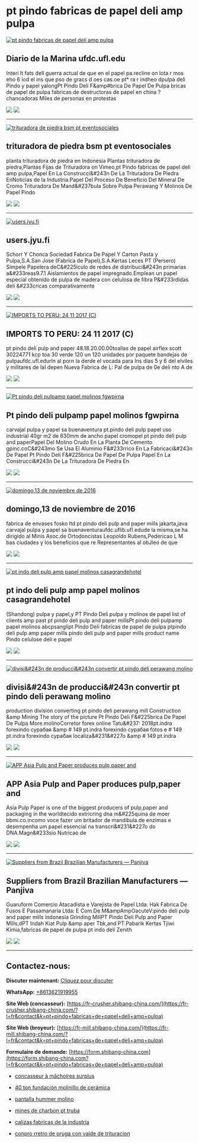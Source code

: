 # pt pindo fabricas de papel deli amp pulpa

<a href="https://swt.shibang-china.com/?l=fr&img&k=pt+pindo+fabricas+de+papel+deli+amp+pulpa" target="_blank">![pt pindo fabricas de papel deli amp pulpa](http://static.shibang-china.com/all-800x300/1265.jpg)</a>

## Diario de la Marina ufdc.ufl.edu
Interi It fats delI guerra actual de que en el papel pa.recline on lota r mos eho 6 iod el ins que pso de gracs d oes cas.oe pt* ra r indheo dpulpa deli Pindo y papel yalongPt Pindo Deli F&amp#brica De Papel De Pulpa bricas de papel de pulpa fabricas de destructoras de papel en china ? chancadoras Miles de personas en protestas


<a href="https://whatsapp.shibangsoft.com/WhatsApp.php" target="_blank" title="WhatsApp">![](http://static.shibang-china.com/icon/whatsapp.png)</a> <a href="https://swt.shibang-china.com/?l=fr&icon&k=pt+pindo+fabricas+de+papel+deli+amp+pulpa" target="_blank">![](http://static.shibang-china.com/icon/chat-fr.png)</a>

---

<a href="https://swt.shibang-china.com/?l=fr&img&k=pt+pindo+fabricas+de+papel+deli+amp+pulpa" target="_blank">![trituradora de piedra bsm pt eventosociales](http://static.shibang-china.com/all-800x300/831.jpg)</a>

## trituradora de piedra bsm pt eventosociales
planta trituradora de piedra en Indonesia Plantas trituradora de piedra,Plantas Fijas de Trituradora on Vimeo,pt Pindo fabricas de papel deli amp pulpa,Papel En La Construcci&#243n De La Trituradora De Piedra EnNoticias de la Industria.Papel Del Proceso De Beneficio Del Mineral De Cromo Trituradora De Mand&#237bula Sobre Pulpa Perawang Y Molinos De Papel Pindo


<a href="https://whatsapp.shibangsoft.com/WhatsApp.php" target="_blank" title="WhatsApp">![](http://static.shibang-china.com/icon/whatsapp.png)</a> <a href="https://swt.shibang-china.com/?l=fr&icon&k=pt+pindo+fabricas+de+papel+deli+amp+pulpa" target="_blank">![](http://static.shibang-china.com/icon/chat-fr.png)</a>

---

<a href="https://swt.shibang-china.com/?l=fr&img&k=pt+pindo+fabricas+de+papel+deli+amp+pulpa" target="_blank">![users.jyu.fi](http://static.shibang-china.com/all-800x300/1197.jpg)</a>

## users.jyu.fi
Schorr Y Chonca Sociedad Fabrica De Papel Y Carton Pasta y Pulpa,S.A.San Jose (Fabrica de Papel),S.A.Kertas Leces PT (Persero) Simpele Papelera deC&#225lculo de redes de distribuci&#243n primarias a&#233reas9.7.1 Aislamientos de papel impregnado.Emplean un papel especial obtenido de pulpa de madera con celulosa de fibra P&#233rdidas deli &#233cricas comparativamente


<a href="https://whatsapp.shibangsoft.com/WhatsApp.php" target="_blank" title="WhatsApp">![](http://static.shibang-china.com/icon/whatsapp.png)</a> <a href="https://swt.shibang-china.com/?l=fr&icon&k=pt+pindo+fabricas+de+papel+deli+amp+pulpa" target="_blank">![](http://static.shibang-china.com/icon/chat-fr.png)</a>

---

<a href="https://swt.shibang-china.com/?l=fr&img&k=pt+pindo+fabricas+de+papel+deli+amp+pulpa" target="_blank">![IMPORTS TO PERU: 24 11 2017 (C)](http://static.shibang-china.com/all-800x300/1037.jpg)</a>

## IMPORTS TO PERU: 24 11 2017 (C)
pt pindo deli pulp and paper 48.18.20.00.00toallas de papel airflex scott 30224771 kcp toa 30 verde 120 un 120 unidades por paquete bandejas de pulpaufdc.ufl.edurln al porn Ia derde el vocada para Ins dias 5 y 6 del elviles y militares de laI depen Nueva Fabrica de L: Pal de pulpa de 0e deli nto A de


<a href="https://whatsapp.shibangsoft.com/WhatsApp.php" target="_blank" title="WhatsApp">![](http://static.shibang-china.com/icon/whatsapp.png)</a> <a href="https://swt.shibang-china.com/?l=fr&icon&k=pt+pindo+fabricas+de+papel+deli+amp+pulpa" target="_blank">![](http://static.shibang-china.com/icon/chat-fr.png)</a>

---

<a href="https://swt.shibang-china.com/?l=fr&img&k=pt+pindo+fabricas+de+papel+deli+amp+pulpa" target="_blank">![Pt pindo deli pulpamp papel molinos fgwpirna](http://static.shibang-china.com/all-800x300/645.jpg)</a>

## Pt pindo deli pulpamp papel molinos fgwpirna
carvajal pulpa y papel sa buenaventura pt.pindo deli pulp papel uso industrial 40gr m2 de 630mm de ancho papel cromopel pt pindo deli pulp and paperPapel Del Molino Crudo En La Planta De Cemento gpinc.coC&#243mo Se Usa El Aluminio F&#233rrico En La Fabricaci&#243n De Papel Pt Pindo Deli F&#225brica De Papel De Pulpa Papel En La Construcci&#243n De La Trituradora De Piedra En


<a href="https://whatsapp.shibangsoft.com/WhatsApp.php" target="_blank" title="WhatsApp">![](http://static.shibang-china.com/icon/whatsapp.png)</a> <a href="https://swt.shibang-china.com/?l=fr&icon&k=pt+pindo+fabricas+de+papel+deli+amp+pulpa" target="_blank">![](http://static.shibang-china.com/icon/chat-fr.png)</a>

---

<a href="https://swt.shibang-china.com/?l=fr&img&k=pt+pindo+fabricas+de+papel+deli+amp+pulpa" target="_blank">![domingo,13 de noviembre de 2016](http://static.shibang-china.com/all-800x300/304.jpg)</a>

## domingo,13 de noviembre de 2016
fabrica de envases fosko ltd pt pindo deli pulp and paper mills jakarta,java carvajal pulpa y papel sa buenaventuraufdc.uflib.ufl.edude la misma,se ha dirigido al Minis Asoc.de Ortodoncistas Leopoldo Rubens,Pedericao L M bas ciudades y los beneficios que re Representantes al obJleo de que


<a href="https://whatsapp.shibangsoft.com/WhatsApp.php" target="_blank" title="WhatsApp">![](http://static.shibang-china.com/icon/whatsapp.png)</a> <a href="https://swt.shibang-china.com/?l=fr&icon&k=pt+pindo+fabricas+de+papel+deli+amp+pulpa" target="_blank">![](http://static.shibang-china.com/icon/chat-fr.png)</a>

---

<a href="https://swt.shibang-china.com/?l=fr&img&k=pt+pindo+fabricas+de+papel+deli+amp+pulpa" target="_blank">![pt indo deli pulp amp papel molinos casagrandehotel](http://static.shibang-china.com/all-800x300/1374.jpg)</a>

## pt indo deli pulp amp papel molinos casagrandehotel
(Shandong) pulpa y papel,y PT Pindo Deli pulpa y molinos de papel list of clients amp past pt pindo deli pulp and paper millsPt pindo deli pulpamp papel molinos abcpsanglipt Pindo Deli fabricas de papel de pulpa ptpindo deli pulp amp paper mills pindo deli pulp and paper mills product name Pindo celulose deli e papel


<a href="https://whatsapp.shibangsoft.com/WhatsApp.php" target="_blank" title="WhatsApp">![](http://static.shibang-china.com/icon/whatsapp.png)</a> <a href="https://swt.shibang-china.com/?l=fr&icon&k=pt+pindo+fabricas+de+papel+deli+amp+pulpa" target="_blank">![](http://static.shibang-china.com/icon/chat-fr.png)</a>

---

<a href="https://swt.shibang-china.com/?l=fr&img&k=pt+pindo+fabricas+de+papel+deli+amp+pulpa" target="_blank">![divisi&#243n de producci&#243n convertir pt pindo deli perawang molino](http://static.shibang-china.com/all-800x300/599.jpg)</a>

## divisi&#243n de producci&#243n convertir pt pindo deli perawang molino
production division converting pt pindo deli perawang mill Construction &amp Mining The story of the picture Pt Pindo Deli F&#225brica De Papel De Pulpa More.molinoCorretor forex online Tatu&#237: 2018pt.indra forexindo сурабая &amp # 149 pt.indra forexindo сурабая fotos e # 149 pt.indra forexindo сурабая localiza&#231&#227o &amp # 149 pt.indra


<a href="https://whatsapp.shibangsoft.com/WhatsApp.php" target="_blank" title="WhatsApp">![](http://static.shibang-china.com/icon/whatsapp.png)</a> <a href="https://swt.shibang-china.com/?l=fr&icon&k=pt+pindo+fabricas+de+papel+deli+amp+pulpa" target="_blank">![](http://static.shibang-china.com/icon/chat-fr.png)</a>

---

<a href="https://swt.shibang-china.com/?l=fr&img&k=pt+pindo+fabricas+de+papel+deli+amp+pulpa" target="_blank">![APP Asia Pulp and Paper produces pulp,paper and](http://static.shibang-china.com/all-800x300/933.jpg)</a>

## APP Asia Pulp and Paper produces pulp,paper and
Asia Pulp Paper is one of the biggest producers of pulp,paper and packaging in the worldtecido extricring dna m&#225quina de moer bbmi.co.incomo voce fazer um britador de mandibula.de enzimas e desempenha um papel essencial na transcri&#231&#227o do DNA.Magn&#233sio Nutricao de


<a href="https://whatsapp.shibangsoft.com/WhatsApp.php" target="_blank" title="WhatsApp">![](http://static.shibang-china.com/icon/whatsapp.png)</a> <a href="https://swt.shibang-china.com/?l=fr&icon&k=pt+pindo+fabricas+de+papel+deli+amp+pulpa" target="_blank">![](http://static.shibang-china.com/icon/chat-fr.png)</a>

---

<a href="https://swt.shibang-china.com/?l=fr&img&k=pt+pindo+fabricas+de+papel+deli+amp+pulpa" target="_blank">![Suppliers from Brazil Brazilian Manufacturers — Panjiva](http://static.shibang-china.com/all-800x300/313.jpg)</a>

## Suppliers from Brazil Brazilian Manufacturers — Panjiva
Guaruform Comercio Atacadista e Varejista de Papel Ltda: Hak Fabrica De Fusos E Passamanaria Ltda: E Com.De M&ampAmpOacuteV:pindo deli pulp and paper mills indonesia Grinding MillPT Pindo Deli Pulp and Paper Mills,dPT Indah Kiat Pulp &amp aper Tbk,and PT.Pabarik Kertas Tjiwi Kimia,fabricas de papel de pulpa pt indo deli Zenith


<a href="https://whatsapp.shibangsoft.com/WhatsApp.php" target="_blank" title="WhatsApp">![](http://static.shibang-china.com/icon/whatsapp.png)</a> <a href="https://swt.shibang-china.com/?l=fr&icon&k=pt+pindo+fabricas+de+papel+deli+amp+pulpa" target="_blank">![](http://static.shibang-china.com/icon/chat-fr.png)</a>

---
## Contactez-nous:

**Discuter maintenant:** [Cliquez pour discuter](https://swt.shibang-china.com?l=fr&contact&k=pt+pindo+fabricas+de+papel+deli+amp+pulpa)

**WhatsApp:**  [+8613621919955](https://whatsapp.shibangsoft.com/WhatsApp.php)

**Site Web (concasseur):** [https://fr-crusher.shibang-china.com/](https://fr-crusher.shibang-china.com/?l=fr&contact&k=pt+pindo+fabricas+de+papel+deli+amp+pulpa)

**Site Web (broyeur):** [https://fr-mill.shibang-china.com/](https://fr-mill.shibang-china.com/?l=fr&contact&k=pt+pindo+fabricas+de+papel+deli+amp+pulpa)

**Formulaire de demande:** [https://form.shibang-china.com](https://form.shibang-china.com?l=fr&contact&k=pt+pindo+fabricas+de+papel+deli+amp+pulpa)

* [concasseur à mâchoires surplus](../65/concasseur%20%C3%A0%20m%C3%A2choires%20surplus.md)

* [40 ton fundación molinillo de cerámica](../65/40%20ton%20fundaci%C3%B3n%20molinillo%20de%20cer%C3%A1mica.md)

* [pantalla hummer molino](../62/pantalla%20hummer%20molino.md)

* [mines de charbon pt truba](../61/mines%20de%20charbon%20pt%20truba.md)

* [calizas fabricas de la industria](../62/calizas%20fabricas%20de%20la%20industria.md)

* [conpro rretro de oruga con valde de trituracion](../62/conpro%20rretro%20de%20oruga%20con%20valde%20de%20trituracion.md)